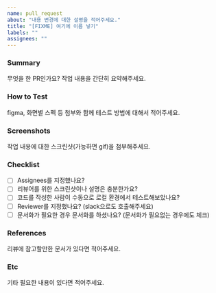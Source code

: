 ```yaml
---
name: pull_request
about: "내용 변경에 대한 설명을 적어주세요."
title: "[FIXME] 여기에 이름 넣기"
labels: ""
assignees: ""
---
```


### Summary

무엇을 한 PR인가요? 작업 내용을 간단히 요약해주세요.

### How to Test

figma, 화면별 스펙 등 첨부와 함께 테스트 방법에 대해서 적어주세요.

### Screenshots

작업 내용에 대한 스크린샷(가능하면 gif)을 첨부해주세요.

### Checklist

-   [ ] Assignees를 지정했나요?
-   [ ] 리뷰어를 위한 스크린샷이나 설명은 충분한가요?
-   [ ] 코드를 작성한 사람이 수동으로 로컬 환경에서 테스트해보았나요?
-   [ ] Reviewer를 지정했나요? (slack으로도 호출해주세요)
-   [ ] 문서화가 필요한 경우 문서화를 하셨나요? (문서화가 필요없는 경우에도 체크)

### References

리뷰에 참고할만한 문서가 있다면 적어주세요.

### Etc

기타 필요한 내용이 있다면 적어주세요.